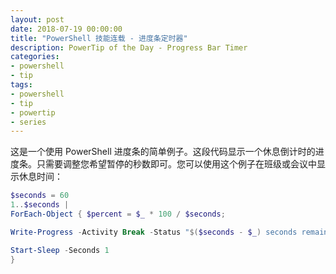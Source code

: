 ```yaml
---
layout: post
date: 2018-07-19 00:00:00
title: "PowerShell 技能连载 - 进度条定时器"
description: PowerTip of the Day - Progress Bar Timer
categories:
- powershell
- tip
tags:
- powershell
- tip
- powertip
- series
---
```

这是一个使用 PowerShell 进度条的简单例子。这段代码显示一个休息倒计时的进度条。只需要调整您希望暂停的秒数即可。您可以使用这个例子在班级或会议中显示休息时间：

```powershell
$seconds = 60
1..$seconds |
ForEach-Object { $percent = $_ * 100 / $seconds;

Write-Progress -Activity Break -Status "$($seconds - $_) seconds remaining..." -PercentComplete $percent;

Start-Sleep -Seconds 1
}
```

<!--本文国际来源：[Progress Bar Timer](http://community.idera.com/powershell/powertips/b/tips/posts/progress-bar-timer)-->
